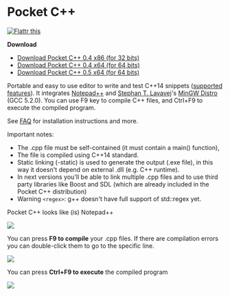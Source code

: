 Pocket C++
==========

<a href="http://flattr.com/thing/1397406/Pocket-C" target="_blank"><img src="http://api.flattr.com/button/flattr-badge-large.png" alt="Flattr this" title="Flattr this" border="0" /></a>

**Download**

* [Download Pocket C++ 0.4 x86 (for 32 bits)](https://github.com/dacap/pocketcpp/releases/download/v0.4/pocketcpp-0.4-x86.exe)
* [Download Pocket C++ 0.4 x64 (for 64 bits)](https://github.com/dacap/pocketcpp/releases/download/v0.4/pocketcpp-0.4-x64.exe)
* [Download Pocket C++ 0.5 x64 (for 64 bits)](https://github.com/dacap/pocketcpp/releases/download/v0.5/pocketcpp-0.5.exe)

Portable and easy to use editor to write and test C++14 snippets ([supported features](https://gcc.gnu.org/projects/cxx1y.html)). It integrates [Notepad++](http://notepad-plus-plus.org/) and [Stephan T. Lavavej](http://nuwen.net/stl.html)'s [MinGW Distro](http://nuwen.net/mingw.html) (GCC 5.2.0). You can use F9 key to compile C++ files, and Ctrl+F9 to execute the compiled program.

See [FAQ](https://github.com/dacap/pocketcpp/wiki/FAQ) for installation instructions and more.

Important notes:

  * The .cpp file must be self-contained (it must contain a main() function),
  * The file is compiled using C++14 standard.
  * Static linking (-static) is used to generate the output (.exe file), in this way it doesn't depend on external .dll (e.g. C++ runtime).
  * In next versions you'll be able to link multiple .cpp files and to use third party libraries like Boost and SDL (which are already included in the Pocket C++ distribution)
  * Warning `<regex>`: g++ doesn't have full support of std::regex yet.

Pocket C++ looks like (is) Notepad++

<img src="https://lh5.googleusercontent.com/-4IpNYHlsLTI/Tn8uctVfRiI/AAAAAAAAAtc/0SHaacR1lk8/s800/pocket_main.png" />

You can press **F9 to compile** your .cpp files. If there are compilation errors you can double-click them to go to the specific line.

<img src="https://lh3.googleusercontent.com/-WGs4vSSLB34/Tn8viHwLCeI/AAAAAAAAAto/pTa-KIwbiSE/s800/pocket_compilation.png" />

You can press **Ctrl+F9 to execute** the compiled program

<img src="https://lh6.googleusercontent.com/-Yl8XG_GlWHM/Tn8wBzWP-5I/AAAAAAAAAt0/F63okFqkkLI/s800/pocket_run.png" />
